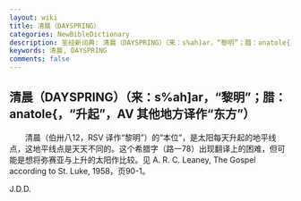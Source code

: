 ```yaml
---
layout: wiki
title: 清晨（DAYSPRING）
categories: NewBibleDictionary
description: 圣经新词典: 清晨（DAYSPRING）（来：s%ah]ar，“黎明”；腊：anatole{，“升起”，AV 其他地方译作“东方”）
keywords: 清晨, DAYSPRING
comments: false
---
```


## 清晨（DAYSPRING）（来：s%ah]ar，“黎明”；腊：anatole{，“升起”，AV 其他地方译作“东方”）

　　清晨（伯卅八12，RSV 译作“黎明”）的“本位”，是太阳每天升起的地平线点，这地平线点是天天不同的。这个希腊字（路一78）出现翻译上的困难，但可能是想将弥赛亚与上升的太阳作比较。见 A. R. C. Leaney, The Gospel according to St. Luke, 1958，页90-1。

J.D.D.









